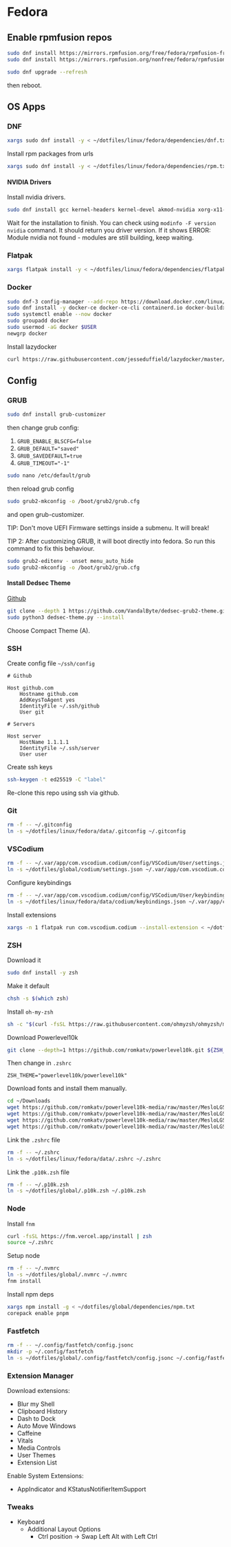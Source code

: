 # Fedora

## Enable rpmfusion repos

```bash
sudo dnf install https://mirrors.rpmfusion.org/free/fedora/rpmfusion-free-release-$(rpm -E %fedora).noarch.rpm
sudo dnf install https://mirrors.rpmfusion.org/nonfree/fedora/rpmfusion-nonfree-release-$(rpm -E %fedora).noarch.rpm
```

```bash
sudo dnf upgrade --refresh
```

then reboot.

## OS Apps

### DNF

```bash
xargs sudo dnf install -y < ~/dotfiles/linux/fedora/dependencies/dnf.txt
```

Install rpm packages from urls

```bash
xargs sudo dnf install -y < ~/dotfiles/linux/fedora/dependencies/rpm.txt
```

#### NVIDIA Drivers

Install nvidia drivers.

```bash
sudo dnf install gcc kernel-headers kernel-devel akmod-nvidia xorg-x11-drv-nvidia xorg-x11-drv-nvidia-libs xorg-x11-drv-nvidia-libs.i686
```

Wait for the installation to finish. You can check using `modinfo -F version nvidia` command.
It should return you driver version. If it shows ERROR: Module nvidia not found - modules are still building, keep waiting.

### Flatpak

```bash
xargs flatpak install -y < ~/dotfiles/linux/fedora/dependencies/flatpak.txt
```

### Docker

```bash
sudo dnf-3 config-manager --add-repo https://download.docker.com/linux/fedora/docker-ce.repo
sudo dnf install -y docker-ce docker-ce-cli containerd.io docker-buildx-plugin docker-compose-plugin
sudo systemctl enable --now docker
sudo groupadd docker
sudo usermod -aG docker $USER
newgrp docker
```

Install lazydocker

```bash
curl https://raw.githubusercontent.com/jesseduffield/lazydocker/master/scripts/install_update_linux.sh | zsh
```

## Config

### GRUB

```bash
sudo dnf install grub-customizer
```

then change grub config:

1. `GRUB_ENABLE_BLSCFG=false`
2. `GRUB_DEFAULT="saved"`
3. `GRUB_SAVEDEFAULT=true`
4. `GRUB_TIMEOUT="-1"`

```bash
sudo nano /etc/default/grub
```

then reload grub config

```bash
sudo grub2-mkconfig -o /boot/grub2/grub.cfg
```

and open grub-customizer.

TIP: Don't move UEFI Firmware settings inside a submenu. It will break!

TIP 2: After customizing GRUB, it will boot directly into fedora. So run this command to fix this behaviour.

```bash
sudo grub2-editenv - unset menu_auto_hide
sudo grub2-mkconfig -o /boot/grub2/grub.cfg
```

#### Install Dedsec Theme

[Github](https://github.com/VandalByte/dedsec-grub2-theme/tree/main)

```bash
git clone --depth 1 https://github.com/VandalByte/dedsec-grub2-theme.git && cd dedsec-grub2-theme
sudo python3 dedsec-theme.py --install
```

Choose Compact Theme (A).

### SSH

Create config file `~/ssh/config`

```
# Github

Host github.com
	Hostname github.com
	AddKeysToAgent yes
	IdentityFile ~/.ssh/github
	User git

# Servers

Host server
	HostName 1.1.1.1
	IdentityFile ~/.ssh/server
	User user

```

Create ssh keys

```bash
ssh-keygen -t ed25519 -C "label"
```

Re-clone this repo using ssh via github.

### Git

```bash
rm -f -- ~/.gitconfig
ln -s ~/dotfiles/linux/fedora/data/.gitconfig ~/.gitconfig
```

### VSCodium

```bash
rm -f -- ~/.var/app/com.vscodium.codium/config/VSCodium/User/settings.json
ln -s ~/dotfiles/global/codium/settings.json ~/.var/app/com.vscodium.codium/config/VSCodium/User/settings.json
```

Configure keybindings

```bash
rm -f -- ~/.var/app/com.vscodium.codium/config/VSCodium/User/keybindings.json
ln -s ~/dotfiles/linux/fedora/data/codium/keybindings.json ~/.var/app/com.vscodium.codium/config/VSCodium/User/keybindings.json
```

Install extensions

```bash
xargs -n 1 flatpak run com.vscodium.codium --install-extension < ~/dotfiles/global/codium/extensions.txt
```

### ZSH

Download it

```bash
sudo dnf install -y zsh
```

Make it default

```bash
chsh -s $(which zsh)
```

Install `oh-my-zsh`

```bash
sh -c "$(curl -fsSL https://raw.githubusercontent.com/ohmyzsh/ohmyzsh/master/tools/install.sh)"
```

Download Powerlevel10k

```bash
git clone --depth=1 https://github.com/romkatv/powerlevel10k.git ${ZSH_CUSTOM:-$HOME/.oh-my-zsh/custom}/themes/powerlevel10k
```

Then change in `.zshrc`

```
ZSH_THEME="powerlevel10k/powerlevel10k"
```

Download fonts and install them manually.

```bash
cd ~/Downloads
wget https://github.com/romkatv/powerlevel10k-media/raw/master/MesloLGS%20NF%20Regular.ttf
wget https://github.com/romkatv/powerlevel10k-media/raw/master/MesloLGS%20NF%20Bold.ttf
wget https://github.com/romkatv/powerlevel10k-media/raw/master/MesloLGS%20NF%20Italic.ttf
wget https://github.com/romkatv/powerlevel10k-media/raw/master/MesloLGS%20NF%20Bold%20Italic.ttf
```

Link the `.zshrc` file

```bash
rm -f -- ~/.zshrc
ln -s ~/dotfiles/linux/fedora/data/.zshrc ~/.zshrc
```

Link the `.p10k.zsh` file

```bash
rm -f -- ~/.p10k.zsh
ln -s ~/dotfiles/global/.p10k.zsh ~/.p10k.zsh
```

### Node

Install `fnm`

```bash
curl -fsSL https://fnm.vercel.app/install | zsh
source ~/.zshrc
```

Setup node

```bash
rm -f -- ~/.nvmrc
ln -s ~/dotfiles/global/.nvmrc ~/.nvmrc
fnm install
```

Install npm deps

```bash
xargs npm install -g < ~/dotfiles/global/dependencies/npm.txt
corepack enable pnpm
```

### Fastfetch

```bash
rm -f -- ~/.config/fastfetch/config.jsonc
mkdir -p ~/.config/fastfetch
ln -s ~/dotfiles/global/.config/fastfetch/config.jsonc ~/.config/fastfetch/config.jsonc
```

### Extension Manager

Download extensions:

- Blur my Shell
- Clipboard History
- Dash to Dock
- Auto Move Windows
- Caffeine
- Vitals
- Media Controls
- User Themes
- Extension List

Enable System Extensions:

- AppIndicator and KStatusNotifierItemSupport

### Tweaks

- Keyboard
	- Additional Layout Options
		- Ctrl position -> Swap Left Alt with Left Ctrl